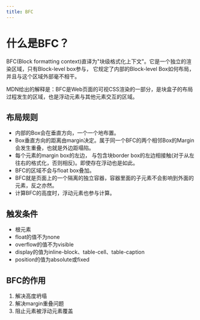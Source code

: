 ```yaml
---
title: BFC
---
```


# 什么是BFC？

BFC(Block formatting context)直译为"块级格式化上下文"。它是一个独立的渲染区域，只有Block-level box参与， 它规定了内部的Block-level Box如何布局，并且与这个区域外部毫不相干。

MDN给出的解释是：BFC是Web页面的可视CSS渲染的一部分，是块盒子的布局过程发生的区域，也是浮动元素与其他元素交互的区域。

## 布局规则

- 内部的Box会在垂直方向，一个一个地布置。
- Box垂直方向的距离由margin决定。属于同一个BFC的两个相邻Box的Margin会发生重叠，也就是外边距塌陷。
- 每个元素的margin box的左边， 与包含块border box的左边相接触(对于从左往右的格式化，否则相反)。即使存在浮动也是如此。
- BFC的区域不会与float box叠加。
- BFC就是页面上的一个隔离的独立容器，容器里面的子元素不会影响到外面的元素，反之亦然。
- 计算BFC的高度时，浮动元素也参与计算。

## 触发条件

- 根元素
- float的值不为none
- overflow的值不为visible
- display的值为inline-block、table-cell、table-caption
- position的值为absolute或fixed

## BFC的作用

1. 解决高度坍塌
2. 解决margin重叠问题
3. 阻止元素被浮动元素覆盖
